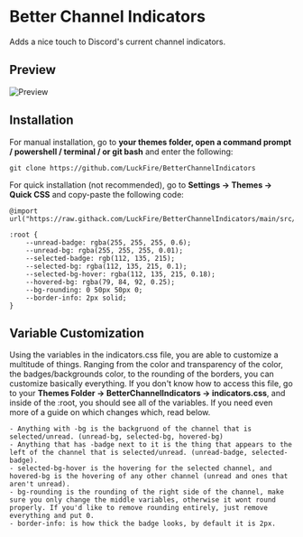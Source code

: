 # Better Channel Indicators
Adds a nice touch to Discord's current channel indicators.

## Preview
![Preview](https://github.com/LuckFire/BetterChannelIndiactors/blob/main/src/Preview.gif?raw=true)

## Installation
For manual installation, go to **your themes folder, open a command prompt / powershell / terminal / or git bash** and enter the following:
```
git clone https://github.com/LuckFire/BetterChannelIndicators
```

For quick installation (not recommended), go to **Settings -> Themes -> Quick CSS** and copy-paste the following code:
```
@import url("https://raw.githack.com/LuckFire/BetterChannelIndicators/main/src/source.css");

:root {
    --unread-badge: rgba(255, 255, 255, 0.6);
    --unread-bg: rgba(255, 255, 255, 0.01);
    --selected-badge: rgb(112, 135, 215);
    --selected-bg: rgba(112, 135, 215, 0.1);
    --selected-bg-hover: rgba(112, 135, 215, 0.18);
    --hovered-bg: rgba(79, 84, 92, 0.25);
    --bg-rounding: 0 50px 50px 0;
    --border-info: 2px solid;
}
```

## Variable Customization
Using the variables in the indicators.css file, you are able to customize a multitude of things. Ranging from the color and transparency of the color, the badges/backgrounds color, to the rounding of the borders, you can customize basically everything. If you don't know how to access this file, go to your **Themes Folder -> BetterChannelIndicators -> indicators.css**, and inside of the :root, you should see all of the variables. If you need even more of a guide on which changes which, read below.
```
- Anything with -bg is the backgruond of the channel that is selected/unread. (unread-bg, selected-bg, hovered-bg)
- Anything that has -badge next to it is the thing that appears to the left of the channel that is selected/unread. (unread-badge, selected-badge).
- selected-bg-hover is the hovering for the selected channel, and hovered-bg is the hovering of any other channel (unread and ones that aren't unread).
- bg-rounding is the rounding of the right side of the channel, make sure you only change the middle variables, otherwise it wont round properly. If you'd like to remove rounding entirely, just remove everything and put 0.
- border-info: is how thick the badge looks, by default it is 2px. 
```
